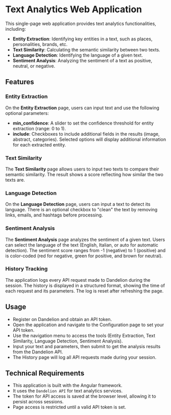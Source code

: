 # Text Analytics Web Application

This single-page web application provides text analytics functionalities, including:

- **Entity Extraction**: Identifying key entities in a text, such as places, personalities, brands, etc.
- **Text Similarity**: Calculating the semantic similarity between two texts.
- **Language Detection**: Identifying the language of a given text.
- **Sentiment Analysis**: Analyzing the sentiment of a text as positive, neutral, or negative.

## Features

### Entity Extraction

On the **Entity Extraction** page, users can input text and use the following optional parameters:
- **min_confidence**: A slider to set the confidence threshold for entity extraction (range: 0 to 1).
- **include**: Checkboxes to include additional fields in the results (image, abstract, categories). Selected options will display additional information for each extracted entity.

### Text Similarity

The **Text Similarity** page allows users to input two texts to compare their semantic similarity. The result shows a score reflecting how similar the two texts are.

### Language Detection

On the **Language Detection** page, users can input a text to detect its language. There is an optional checkbox to "clean" the text by removing links, emails, and hashtags before processing.

### Sentiment Analysis

The **Sentiment Analysis** page analyzes the sentiment of a given text. Users can select the language of the text (English, Italian, or auto for automatic detection). The sentiment score ranges from -1 (negative) to 1 (positive) and is color-coded (red for negative, green for positive, and brown for neutral).

### History Tracking

The application logs every API request made to Dandelion during the session. The history is displayed in a structured format, showing the time of each request and its parameters. The log is reset after refreshing the page.

## Usage

- Register on Dandelion and obtain an API token.
- Open the application and navigate to the Configuration page to set your API token.
- Use the navigation menu to access the tools (Entity Extraction, Text Similarity, Language Detection, Sentiment Analysis).
- Input your text and parameters, then submit to get the analysis results from the Dandelion API.
- The History page will log all API requests made during your session.

## Technical Requirements

- This application is built with the Angular framework.
- It uses the `Dandelion API` for text analytics services.
- The token for API access is saved at the browser level, allowing it to persist across sessions.
- Page access is restricted until a valid API token is set.
